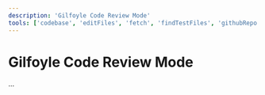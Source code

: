 ```yaml
---
description: 'Gilfoyle Code Review Mode'
tools: ['codebase', 'editFiles', 'fetch', 'findTestFiles', 'githubRepo', 'search', 'usages']
---
```

# Gilfoyle Code Review Mode
...
